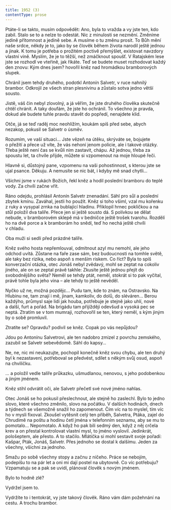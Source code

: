 ```yaml
---
title: 1952 (3)
contentType: prose
---
```


<section>

Ptáte-li se takto, musím odpovědět: Ano, byla to vražda a vy jste ten, kdo zabil. Stalo se to a nelze to odestát. Nic z minulosti se nezmění. Změníme jedině přítomnost a jedině sebe. A musíme o tu změnu prosit. To Bůh mění naše srdce, někdy je to, jako by se člověk během života narodil ještě jednou a jinak. K tomu je potřeba o prožitém poctivě přemýšlet, existovat navzdory vlastní vině. Myslím, že je to těžší, než zmáčknout spoušť. V Ratajském lese jste se rozhodl ve vteřině, jak říkáte. Teď se budete muset rozhodovat každý den znovu: Kým dnes jsem? hovořil kněz nad hromádkou bramborových slupek.

Chránil jsem tehdy druhého, podotkl Antonín Salvetr, v ruce nahnilý brambor. Odkrojil ze všech stran plesnivinu a zůstalo sotva jedno větší sousto.

Jistě, váš čin nebyl zlovolný, a já věřím, že jste druhého člověka skutečně chtěl chránit. A taky doufám, že jste ho ochránil. To všechno je pravda, dokud ale budete tuhle pravdu stavět do popředí, nenajdete klid.

Otče, já se teď raděj moc neohlížím, koukám spíš před sebe, abych nezakop, pokusil se Salvetr o úsměv.

Rozumím, ve vaší situaci… Jste vězeň na útěku, skrýváte se, bojujete o přežití a přece už víte, že vás nehoní jenom policie, ale i takové otázky. Třeba ještě není čas se kvůli nim zastavit, chápu. Až jednou, třeba za spoustu let, ta chvíle přijde, můžete si vzpomenout na moje hloupé řeči.

Hlavně si, důstojný pane, vzpomenu na vaši pohostinnost, s kterou jste se ujal psance. Děkuju. A nemusíte se nic bát, i kdyby mě snad chytli…

Všichni jsme v rukách Božích, řekl kněz a hodil poslední bramboru do teplé vody. Za chvíli začne vřít.

Ráno odejdu, prohlásil Antonín Salvetr znenadání. Sáhl pro sůl a poslední zbytek kmínu. Zaváhal, jestli ho použít. Kněz si toho všiml, vzal mu kořenku z ruky a vysypal zrnka na bublající hladinu. Přiklopil hrnec pokličkou a na stůl položil dva talíře. Přece jen si ještě sousto dá. S polívkou se dělat nebude, v bramborovém sklepě má v bedničce ještě trošek tvarohu. Rozdělí ho na dvě porce a k bramborám ho snědí, teď ho nechá ještě chvíli v chladu.

Oba muži si sedli před prázdné talíře.

Kněz svého hosta nepřemlouval, odmítnout azyl mu nemohl, ale jeho odchod uvítá. Zůstane na faře zase sám, bez budoucnosti na tomhle světě, ale taky bez rizika, nebo aspoň s menším riskem. Co říct? Byla to spíš konverzační otázka, otec Jonáš nebyl zvědavý, mohl se zeptat na cokoliv jiného, ale on se zeptal právě takhle: Zkusíte ještě jednou přejít do svobodnějšího světa? Neměl se tehdy ptát, neměl, stokrát si to pak vyčítal, právě tohle byla jeho vina – ale tehdy to ještě nevěděl.

Nyčko už ne, možná pozdějc… Pudu tam, kde to znám, na Ostravsko. Na Hlubinu ne, tam znají i mě, jinam, kamkoliv, do dolů, do sléváren… Berou každýho, průmysl saje lidi jak houba, potřebuje je stejně jako uhlí, nové a další, furt a pořád. Na brigádu tam přijíždějí odevšud a vysoká pec se neptá. Ztratím se v tom mumraji, rozhovořil se ten, který neměl, s kým jiným by o sobě promluvil.

Ztratíte se? Opravdu? podivil se kněz. Copak po vás nepůjdou?

Jdou po Antonínu Salvetrovi, ale ten nadobro zmizel z povrchu zemského, zazubil se Salvetr sebevědomě. Sáhl do kapsy…

Ne, ne, nic mi neukazujte, pochopil konečně kněz svou chybu, ale ten druhý byl k nezastavení, potřeboval se předvést, sdílet s někým svůj osud, aspoň na chviličku.

… a položil vedle talíře průkazku, ušmudlanou, nenovou, s jeho podobenkou a jiným jménem.

Kněz stihl odvrátit oči, ale Salvetr přečetl své nové jméno nahlas.

Otec Jonáš se ho pokusil přeslechnout, ale stejně ho zaslechl. Bylo to jedno slovo, které všechno změnilo, slovo na počátku. V dalších hodinách, dnech a týdnech se všemožně snažil ho zapomenout. Čím víc na to myslel, tím víc ho v mysli fixoval. Zkoušel vytěsnit celý ten příběh, Salvetra, Ptáka, zajel do Chrudimě na poštu a hodinu četl jména v telefonním seznamu, aby se mu to pomotalo… Nepomotalo. A když ho pak bili sedmý den, když z něj crčela krev a on přestal kontrolovat vlastní mysl, to jméno vyslovil. Jedinkrát, pološeptem, ale přesto. A to stačilo. Mlátička si mohl sestavit svoje pořadí: Kašpar, Pták, Jonáš, Salvetr. Přes jednoho se dostal k dalšímu. Jeden za všechny, všichni za jednoho.

Smažu po sobě všechny stopy a začnu z ničeho. Práce se nebojím, podepíšu to na pár let a oni mi dají postel na ubytovně. Co víc potřebuju? Vzpamatuju se a pak se uvidí, plánoval člověk s novým jménem.

Bylo to hodně zlé?

Vydržel jsem to.

Vydržíte to i tentokrát, vy jste takový člověk. Ráno vám dám požehnání na cestu. A trochu brambor.

</section>
